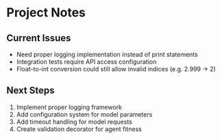 # Project Notes

## Current Issues

- Need proper logging implementation instead of print statements
- Integration tests require API access configuration
- Float-to-int conversion could still allow invalid indices (e.g. 2.999 -> 2)

## Next Steps

1. Implement proper logging framework
2. Add configuration system for model parameters
3. Add timeout handling for model requests
4. Create validation decorator for agent fitness
